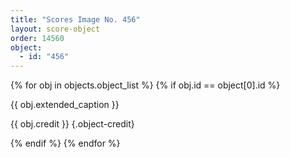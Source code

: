 ```yaml
---
title: "Scores Image No. 456"
layout: score-object
order: 14560
object:
  - id: "456"
---
```


{% for obj in objects.object_list %}
{% if obj.id == object[0].id %}

{{ obj.extended_caption }}

{{ obj.credit }} {.object-credit}

{% endif %}
{% endfor %}
